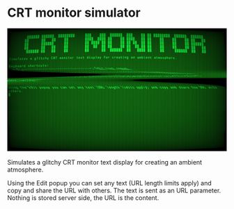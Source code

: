 # CRT monitor simulator

![CRT monitor simulator screenshot](src/crt-monitor.jpg?raw=true)

Simulates a glitchy CRT monitor text display for creating an ambient atmosphere.

Using the Edit popup you can set any text (URL length limits apply) and copy and share the URL with others. The text is sent as an URL parameter. Nothing is stored server side, the URL is the content.
